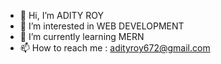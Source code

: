 - 👋 Hi, I’m ADITY ROY
- 👀 I’m interested in WEB DEVELOPMENT
- 🌱 I’m currently learning MERN
- 📫 How to reach me : adityroy672@gmail.com

<!---
adity672roy/adity672roy is a ✨ special ✨ repository because its `README.md` (this file) appears on your GitHub profile.
You can click the Preview link to take a look at your changes.
--->
